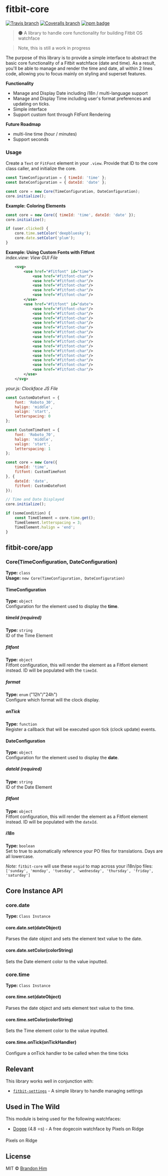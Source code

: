 # fitbit-core
[![Travis branch](https://app.travis-ci.com/brh55/fitbit-core.svg?branch=main&status=started)](https://app.travis-ci.com/github/brh55/fitbit-core) [![Coveralls branch](https://img.shields.io/coveralls/brh55/fitbit-core/master.svg)](https://coveralls.io/github/brh55/fitbit-core) [![npm badge](https://img.shields.io/npm/dt/fitbit-core.svg)](https://www.npmjs.com/package/fitbit-core)

> 🌑 A library to handle core functionality for building Fitbit OS watchface

> Note, this is still a work in progress

The purpose of this library is to provide a simple interface to abstract the basic core functionality of a Fitbit watchface (date and time). As a result, you'll be able to manage and render the time and date, all within 2 lines code, allowing you to focus mainly on styling and superset features.

**Functionality**
- Manage and Display Date including i18n / multi-language support
- Manage and Display Time including user's format preferences and updating on ticks.
- Simple interface
- Support custom font through FitFont Rendering

**Future Roadmap**
- multi-line time (hour / minutes)
- Support seconds

### Usage
Create a `Text` or `FitFont` element in your `.view`. Provide that ID to the core class caller, and initialize the core. 

```js
const TimeConfiguration = { timeId: 'time' };
const DateConfiguration = { dateId: 'date' };

const core = new Core(TimeConfiguration, DateConfiguration);
core.initialize();
```

**Example: Coloring Elements**
```js
const core = new Core({ timeId: 'time', dateId: 'date' });
core.initialize();

if (user.clicked) {
    core.time.setColor('deepbluesky');
    core.date.setColor('plum');
}
```

**Example: Using Custom Fonts with Fitfont** <br>
*index.view: View GUI File*
```xml
    <svg>
        <use href="#fitfont" id="time">
            <use href="#fitfont-char"/>
            <use href="#fitfont-char"/>
            <use href="#fitfont-char"/>
            <use href="#fitfont-char"/>
            <use href="#fitfont-char"/>
        </use>
        <use href="#fitfont" id="date">
            <use href="#fitfont-char"/>
            <use href="#fitfont-char"/>
            <use href="#fitfont-char"/>
            <use href="#fitfont-char"/>
            <use href="#fitfont-char"/>
            <use href="#fitfont-char"/>
            <use href="#fitfont-char"/>
            <use href="#fitfont-char"/>
            <use href="#fitfont-char"/>
            <use href="#fitfont-char"/>
            <use href="#fitfont-char"/>
            <use href="#fitfont-char"/>
            <use href="#fitfont-char"/>
            <use href="#fitfont-char"/>
        </use>
    </svg>
```
*your.js: Clockface JS File*
```js
const CustomDateFont = {
    font: 'Roboto_30',
    halign: 'middle',
    valign: 'start',
    letterspacing: 0
};

const CustomTimeFont = {
    font: 'Roboto_70',
    halign: 'middle',
    valign: 'start',
    letterspacing: 1
};

const core = new Core({
    timeId: 'time',
    fitfont: CustomTimeFont
}, {
    dateId: 'date',
    fitfont: CustomDateFont
});

// Time and Date Displayed
core.initialize();

if (someCondition) {
    const TimeElement = core.time.get();
    TimeElement.letterspacing = 3;
    TimeElement.halign = 'end';
}
```

## fitbit-core/app

### Core(TimeConfiguration, DateConfiguration)
**Type:** `class`<br>
**Usage:** `new Core(TimeConfiguration, DateConfiguration)`

#### TimeConfiguration
**Type:** `object`<br>
Configuration for the element used to display the **time**.

##### timeId *(required)*
**Type:** `string`<br>
ID of the Time Element

##### fitfont
**Type:** `object`<br>
Fitfont configuration, this will render the element as a Fitfont element instead. ID will be populated with the `timeId`.

##### format
**Type:** `enum` ("12h"/"24h")<br>
Configure which format will the clock display.

##### onTick
**Type:** `function` <br>
Register a callback that will be executed upon tick (clock update) events.

#### DateConfiguration
**Type:** `object`<br>
Configuration for the element used to display the **date**.

##### dateId *(required)*
**Type:** `string`<br>
ID of the Date Element

##### fitfont
**Type:** `object`<br>
Fitfont configuration, this will render the element as a Fitfont element instead. ID will be populated with the `dateId`.

##### i18n
**Type:** `boolean`<br>
Set to true to automatically reference your PO files for translations. Days are all lowercase.

*Note:* `fitbit-core` will use these `msgid` to map across your i18n/po files: `['sunday', 'monday', 'tuesday', 'wednesday', 'thursday', 'friday', 'saturday']`

## Core Instance API
### core.date
**Type:** `Class Instance`<br>

#### core.date.set(dateObject)
Parses the date object and sets the element text value to the date.

#### core.date.setColor(colorString)
Sets the Date element color to the value inputted.

### core.time
**Type:** `Class Instance`<br>

#### core.time.set(dateObject)
Parses the date object and sets element text value to the time.

#### core.time.setColor(colorString)
Sets the Time element color to the value inputted.

#### core.time.onTick(onTickHandler)
Configure a onTick handler to be called when the time ticks

## Relevant
This library works well in conjunction with:

- [`fitbit-settings`](https://github.com/brh55/fitbit-settings) - A simple library to handle managing settings

## Used in The Wild
This module is being used for the following watchfaces:

- [Dogee](https://gallery.fitbit.com/details/6359d45c-696f-4867-aa15-08397fa0f3fe) (4.8 ⭐s) - A free dogecoin watchface by Pixels on Ridge

Pixels on Ridge
## License
MIT © [Brandon Him](https://github.com/brh55/fitbit-core)
